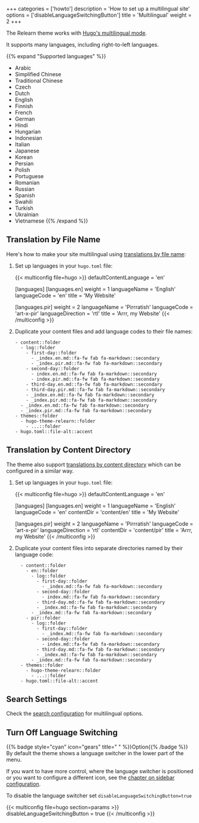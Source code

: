 +++
categories = ['howto']
description = 'How to set up a multilingual site'
options = ['disableLanguageSwitchingButton']
title = 'Multilingual'
weight = 2
+++

The Relearn theme works with [Hugo's multilingual mode](https://gohugo.io/content-management/multilingual/).

It supports many languages, including right-to-left languages.

{{% expand "Supported languages" %}}
- Arabic
- Simplified Chinese
- Traditional Chinese
- Czech
- Dutch
- English
- Finnish
- French
- German
- Hindi
- Hungarian
- Indonesian
- Italian
- Japanese
- Korean
- Persian
- Polish
- Portuguese
- Romanian
- Russian
- Spanish
- Swahili
- Turkish
- Ukrainian
- Vietnamese
{{% /expand %}}

## Translation by File Name

Here's how to make your site multilingual using [translations by file name](https://gohugo.io/content-management/multilingual/#translation-by-file-name):

1. Set up languages in your `hugo.toml` file:

    {{< multiconfig file=hugo >}}
    defaultContentLanguage = 'en'

    [languages]
      [languages.en]
        weight = 1
        languageName = 'English'
        languageCode = 'en'
        title = 'My Website'

      [languages.pir]
        weight = 2
        languageName = 'Pirrratish'
        languageCode = 'art-x-pir'
        languageDirection = 'rtl'
        title = 'Arrr, my Website'
    {{< /multiconfig >}}

2. Duplicate your content files and add language codes to their file names:

    ````tree
    - content::folder
      - log::folder
        - first-day::folder
          - _index.en.md::fa-fw fab fa-markdown::secondary
          - _index.pir.md::fa-fw fab fa-markdown::secondary
        - second-day::folder
          - index.en.md::fa-fw fab fa-markdown::secondary
          - index.pir.md::fa-fw fab fa-markdown::secondary
        - third-day.en.md::fa-fw fab fa-markdown::secondary
        - third-day.pir.md::fa-fw fab fa-markdown::secondary
        - _index.en.md::fa-fw fab fa-markdown::secondary
        - _index.pir.md::fa-fw fab fa-markdown::secondary
      - _index.en.md::fa-fw fab fa-markdown::secondary
      - _index.pir.md::fa-fw fab fa-markdown::secondary
    - themes::folder
      - hugo-theme-relearn::folder
        - ...::folder
    - hugo.toml::file-alt::accent
    ````

## Translation by Content Directory

The theme also support [translations by content directory](https://gohugo.io/content-management/multilingual/#translation-by-content-directory) which can be configured in a similar way.

1. Set up languages in your `hugo.toml` file:

    {{< multiconfig file=hugo >}}
    defaultContentLanguage = 'en'

    [languages]
      [languages.en]
        weight = 1
        languageName = 'English'
        languageCode = 'en'
        contentDir = 'content/en'
        title = 'My Website'

      [languages.pir]
        weight = 2
        languageName = 'Pirrratish'
        languageCode = 'art-x-pir'
        languageDirection = 'rtl'
        contentDir = 'content/pir'
        title = 'Arrr, my Website'
    {{< /multiconfig >}}

2. Duplicate your content files into separate directories named by their language code:

    ````tree
      - content::folder
        - en::folder
          - log::folder
            - first-day::folder
              - _index.md::fa-fw fab fa-markdown::secondary
            - second-day::folder
              - index.md::fa-fw fab fa-markdown::secondary
            - third-day.md::fa-fw fab fa-markdown::secondary
            - _index.md::fa-fw fab fa-markdown::secondary
          - _index.md::fa-fw fab fa-markdown::secondary
        - pir::folder
          - log::folder
            - first-day::folder
              - _index.md::fa-fw fab fa-markdown::secondary
            - second-day::folder
              - index.md::fa-fw fab fa-markdown::secondary
            - third-day.md::fa-fw fab fa-markdown::secondary
            - _index.md::fa-fw fab fa-markdown::secondary
          - _index.md::fa-fw fab fa-markdown::secondary
      - themes::folder
        - hugo-theme-relearn::folder
          - ...::folder
      - hugo.toml::file-alt::accent
    ````


## Search Settings

Check the [search configuration](configuration/sidebar/search#mixed-language-support) for multilingual options.

## Turn Off Language Switching

{{% badge style="cyan" icon="gears" title=" " %}}Option{{% /badge %}} By default the theme shows a language switcher in the lower part of the menu.

If you want to have more control, where the language switcher is positioned or you want to configure a different icon, see the [chapter on sidebar configuration](configuration/sidebar/menus#defining-sidebar-menus).

To disable the language switcher set `disableLanguageSwitchingButton=true`

{{< multiconfig file=hugo section=params >}}
disableLanguageSwitchingButton = true
{{< /multiconfig >}}
